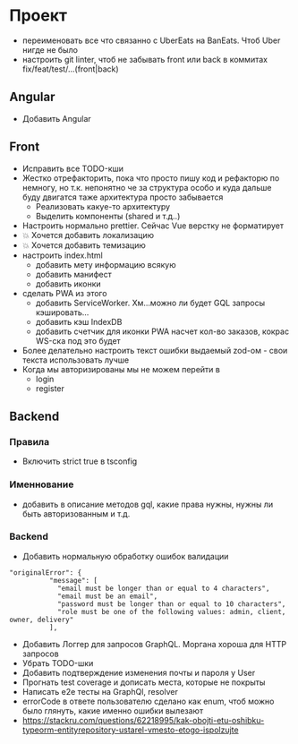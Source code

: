 # Проект
- переименовать все что связанно с UberEats на BanEats. Чтоб Uber нигде не было
- настроить git linter, чтоб не забывать front или back в коммитах fix/feat/test/...(front|back)

## Angular
- Добавить Angular

## Front
- Исправить все TODO-кши
- Жестко отрефакторить, пока что просто пишу код и рефакторю по немногу, но т.к. непонятно че за структура особо и куда дальше буду двигатся таже архитектура просто забывается
  - Реализовать какуе-то архитектуру
  - Выделить компоненты (shared и т.д..)
- Настроить нормально prettier. Сейчас Vue верстку не форматирует
- 💥 Хочется добавить локализацию
- 💥 Хочется добавить темизацию
- настроить index.html
  - добавить мету информацию всякую
  - добавить манифест
  - добавить иконки
- сделать PWA из этого 
  - добавить ServiceWorker. Хм...можно ли будет GQL запросы кэшировать...
  - добавить кэш IndexDB
  - добавить счетчик для иконки PWA насчет кол-во заказов, кокрас WS-ска под это будет
- Более делательно настроить текст ошибки выдаемый zod-ом - свои текста использовать лучше
- Когда мы авторизированы мы не можем перейти в 
  - login
  - register

## Backend

### Правила
- Включить strict true в tsconfig

### Именнование
- добавить в описание методов gql, какие права нужны, нужны ли быть авторизованным и т.д.

### Backend
- Добавить нормальную обработку ошибок валидации
```
"originalError": {
          "message": [
            "email must be longer than or equal to 4 characters",
            "email must be an email",
            "password must be longer than or equal to 10 characters",
            "role must be one of the following values: admin, client, owner, delivery"
          ],
```

- Добавить Логгер для запросов GraphQL. Моргана хороша для HTTP запросов
- Убрать TODO-шки
- Добавить подтверждение изменения почты и пароля у User
- Прогнать test coverage и дописать места, которые не покрыты
- Написать e2e тесты на GraphQl, resolver
- errorCode в ответе пользователю сделано как enum, чтоб можно было глянуть, какие именно ошибки вылезают
- https://stackru.com/questions/62218995/kak-obojti-etu-oshibku-typeorm-entityrepository-ustarel-vmesto-etogo-ispolzujte